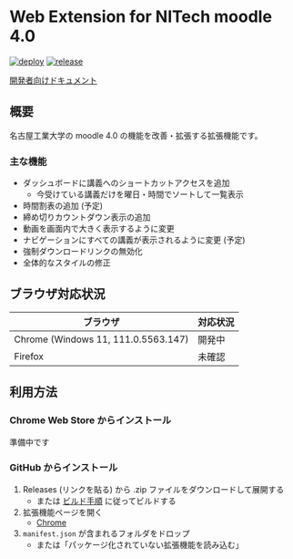 # Web Extension for NITech moodle 4.0

[![deploy](https://github.com/nitech-create/nitech-moodle-extension-40a/actions/workflows/deploy.yml/badge.svg)](https://github.com/nitech-create/nitech-moodle-extension-40a/actions/workflows/deploy.yml)
[![release](https://img.shields.io/github/v/release/nitech-create/nitech-moodle-extension-40a?include_prereleases)](https://github.com/nitech-create/nitech-moodle-extension-40a/releases/latest)

[開発者向けドキュメント](./readme.dev.md)

## 概要

名古屋工業大学の moodle 4.0 の機能を改善・拡張する拡張機能です。

### 主な機能

- ダッシュボードに講義へのショートカットアクセスを追加
  - 今受けている講義だけを曜日・時間でソートして一覧表示
- 時間割表の追加 (予定)
- 締め切りカウントダウン表示の追加
- 動画を画面内で大きく表示するように変更
- ナビゲーションにすべての講義が表示されるように変更 (予定)
- 強制ダウンロードリンクの無効化
- 全体的なスタイルの修正

## ブラウザ対応状況

|              ブラウザ               | 対応状況 |
| ----------------------------------- | -------- |
| Chrome (Windows 11, 111.0.5563.147) | 開発中   |
| Firefox                             | 未確認   |

## 利用方法

### Chrome Web Store からインストール

準備中です

### GitHub からインストール

1. Releases (リンクを貼る) から .zip ファイルをダウンロードして展開する
    - または [ビルド手順](./readme.dev.md) に従ってビルドする
2. 拡張機能ページを開く
    - [Chrome](chrome://extensions)
3. `manifest.json` が含まれるフォルダをドロップ
    - または「パッケージ化されていない拡張機能を読み込む」
